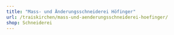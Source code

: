 ```yaml
---
title: "Mass- und Änderungsschneiderei Höfinger"
url: /traiskirchen/mass-und-aenderungsschneiderei-hoefinger/
shop: Schneiderei
---
```

